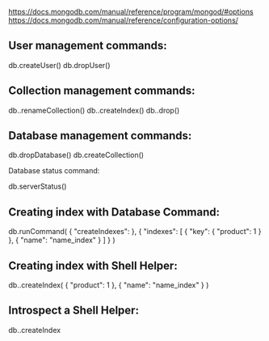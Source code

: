 https://docs.mongodb.com/manual/reference/program/mongod/#options  
https://docs.mongodb.com/manual/reference/configuration-options/

User management commands:
-------------------------
db.createUser()
db.dropUser()

Collection management commands:
-------------------------------

db.<collection>.renameCollection()
db.<collection>.createIndex()
db.<collection>.drop()

Database management commands:
-----------------------------

db.dropDatabase()
db.createCollection()

Database status command:

db.serverStatus()

Creating index with Database Command:
-------------------------------------
db.runCommand(
  { "createIndexes": <collection> },
  { "indexes": [
    {
      "key": { "product": 1 }
    },
    { "name": "name_index" }
    ]
  }
)

Creating index with Shell Helper:
---------------------------------
db.<collection>.createIndex(
  { "product": 1 },
  { "name": "name_index" }
)

Introspect a Shell Helper:
---------------------------
db.<collection>.createIndex
